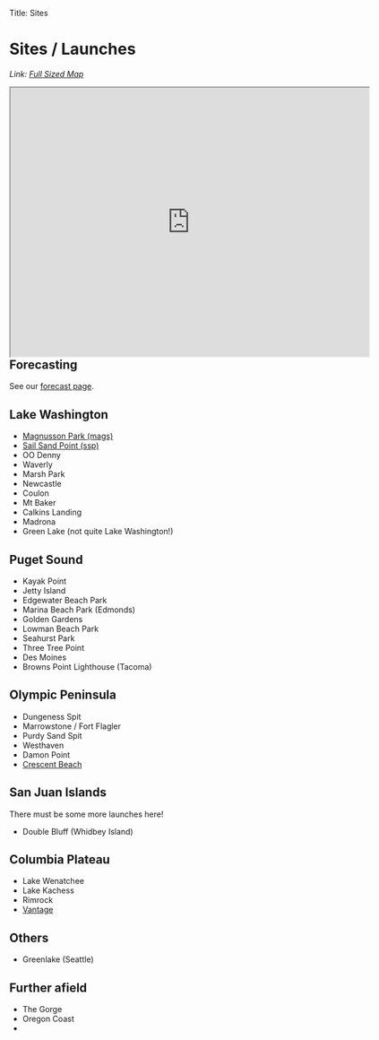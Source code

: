 Title: Sites

# Sites / Launches

_Link: [Full Sized Map](/map)_

<div style="float: right; width: 100%;" >
    <iframe
    src="https://www.google.com/maps/d/u/0/embed?mid=1zF6jmAEuTNwGlDCY3XlijlyzT-6T-D8&ehbc=2E312F&z=7&ll=47.8157,-121.5564"
    width="640"
    height="480"
    ></iframe>
</div>

## Forecasting

See our [forecast page](/forecast).

## Lake Washington

- [Magnusson Park (mags)](/sites/mags)
- [Sail Sand Point (ssp)](/sites/ssp)
- OO Denny
- Waverly
- Marsh Park
- Newcastle
- Coulon
- Mt Baker
- Calkins Landing
- Madrona
- Green Lake (not quite Lake Washington!)

## Puget Sound

- Kayak Point
- Jetty Island
- Edgewater Beach Park
- Marina Beach Park (Edmonds)
- Golden Gardens
- Lowman Beach Park
- Seahurst Park
- Three Tree Point
- Des Moines
- Browns Point Lighthouse (Tacoma)

## Olympic Peninsula

- Dungeness Spit
- Marrowstone / Fort Flagler
- Purdy Sand Spit
- Westhaven
- Damon Point
- [Crescent Beach](/sites/crescent_beach)

## San Juan Islands

There must be some more launches here!

- Double Bluff (Whidbey Island)

## Columbia Plateau

- Lake Wenatchee
- Lake Kachess
- Rimrock
- [Vantage](/sites/vantage)

## Others

- Greenlake (Seattle)

## Further afield

- The Gorge
- Oregon Coast
-
